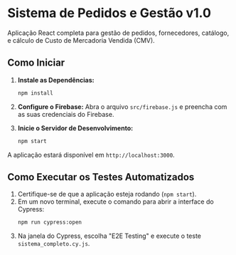 # Sistema de Pedidos e Gestão v1.0

Aplicação React completa para gestão de pedidos, fornecedores, catálogo, e cálculo de Custo de Mercadoria Vendida (CMV).

## Como Iniciar

1.  **Instale as Dependências:**
    ```bash
    npm install
    ```

2.  **Configure o Firebase:**
    Abra o arquivo `src/firebase.js` e preencha com as suas credenciais do Firebase.

3.  **Inicie o Servidor de Desenvolvimento:**
    ```bash
    npm start
    ```
A aplicação estará disponível em `http://localhost:3000`.

## Como Executar os Testes Automatizados

1.  Certifique-se de que a aplicação esteja rodando (`npm start`).
2.  Em um novo terminal, execute o comando para abrir a interface do Cypress:
    ```bash
    npm run cypress:open
    ```
3.  Na janela do Cypress, escolha "E2E Testing" e execute o teste `sistema_completo.cy.js`.